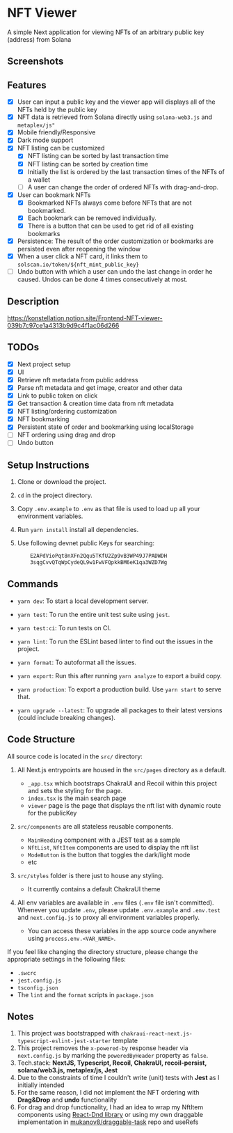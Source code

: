# NFT Viewer

A simple Next application for viewing NFTs of an arbitrary public key (address) from Solana

## Screenshots

## Features

- [x] User can input a public key and the viewer app will displays all of the NFTs held by the public key
- [x] NFT data is retrieved from Solana directly using `solana-web3.js` and `metaplex/js"`
- [x] Mobile friendly/Responsive
- [x] Dark mode support
- [x] NFT listing can be customized
  - [x] NFT listing can be sorted by last transaction time
  - [x] NFT listing can be sorted by creation time
  - [x] Initially the list is ordered by the last transaction times of the NFTs of a wallet
  - [ ] A user can change the order of ordered NFTs with drag-and-drop.
- [x] User can bookmark NFTs
  - [x] Bookmarked NFTs always come before NFTs that are not bookmarked.
  - [x] Each bookmark can be removed individually.
  - [x] There is a button that can be used to get rid of all existing bookmarks
- [x] Persistence: The result of the order customization or bookmarks are persisted even after reopening the window
- [x] When a user click a NFT card, it links them to `solscan.io/token/${nft_mint_public_key}`
- [ ] Undo button with which a user can undo the last change in order he caused. Undos can be done 4 times consecutively at most.

## Description

<https://konstellation.notion.site/Frontend-NFT-viewer-039b7c97ce1a4313b9d9c4f1ac06d266>

## TODOs

- [x] Next project setup
- [x] UI
- [x] Retrieve nft metadata from public address
- [x] Parse nft metadata and get image, creator and other data
- [x] Link to public token on click
- [x] Get transaction & creation time data from nft metadata
- [x] NFT listing/ordering customization
- [x] NFT bookmarking
- [x] Persistent state of order and bookmarking using localStorage
- [ ] NFT ordering using drag and drop
- [ ] Undo button

## Setup Instructions

1. Clone or download the project.
2. `cd` in the project directory.
3. Copy `.env.example` to `.env` as that file is used to load up all your environment variables.
4. Run `yarn install` install all dependencies.
5. Use following devnet public Keys for searching:

   ```bash
       E2APdVioPqt8nXFn2Qqu5TKfU2Zp9vB3WP49J7PADWDH
       3sqgCvvQTqWpCydeQL9w1FwVFQpkkBM6eK1qa3WZD7Wg
   ```

## Commands

- `yarn dev`: To start a local development server.
- `yarn test`: To run the entire unit test suite using `jest`.
- `yarn test:ci`: To run tests on CI.
- `yarn lint`: To run the ESLint based linter to find out the issues in the project.
- `yarn format`: To autoformat all the issues.
- `yarn export`: Run this after running `yarn analyze` to export a build copy.
- `yarn production`: To export a production build. Use `yarn start` to serve that.

- `yarn upgrade --latest`: To upgrade all packages to their latest versions (could include breaking changes).

## Code Structure

All source code is located in the `src/` directory:

1. All Next.js entrypoints are housed in the `src/pages` directory as a default.

   - `_app.tsx` which bootstraps ChakraUI and Recoil within this project and sets the styling for the page.
   - `index.tsx` is the main search page
   - `viewer` page is the page that displays the nft list with dynamic route for the publicKey

2. `src/components` are all stateless reusable components.

   - `MainHeading` component with a JEST test as a sample
   - `NftList`, `NftItem` components are used to display the nft list
   - `ModeButton` is the button that toggles the dark/light mode
   - etc

3. `src/styles` folder is there just to house any styling.

   - It currently contains a default ChakraUI theme

4. All env variables are available in `.env` files (`.env` file isn't committed). Whenever you update `.env`, please update `.env.example` and `.env.test` and `next.config.js` to proxy all environment variables properly.

   - You can access these variables in the app source code anywhere using `process.env.<VAR_NAME>`.

If you feel like changing the directory structure, please change the appropriate settings in the following files:

- `.swcrc`
- `jest.config.js`
- `tsconfig.json`
- The `lint` and the `format` scripts in `package.json`

## Notes

1. This project was bootstrapped with `chakraui-react-next.js-typescript-eslint-jest-starter` template
2. This project removes the `x-powered-by` response header via `next.config.js` by marking the `poweredByHeader` property as `false`.
3. Tech.stack: **NextJS, Typescript, Recoil, ChakraUI, recoil-persist, solana/web3.js, metaplex/js, Jest**
4. Due to the constraints of time I couldn't write (unit) tests with **Jest** as I initially intended
5. For the same reason, I did not implement the NFT ordering with **Drag&Drop** and **undo** functionality
6. For drag and drop functionality, I had an idea to wrap my NftItem components using [React-Dnd library](https://react-dnd.github.io/react-dnd/docs/overview) or using my own draggable implementation in [mukanov8/draggable-task](https://github.com/mukanov8/draggable-task) repo and useRefs
